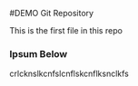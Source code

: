 #DEMO Git Repository

This is the first file in this repo


### Ipsum Below

crlcknslkcnfslcnflskcnflksnclkfs
